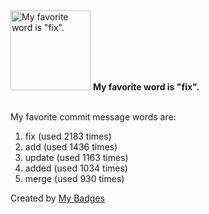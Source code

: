 <img src="https://my-badges.github.io/my-badges/favorite-word.png" alt="My favorite word is &quot;fix&quot;." title="My favorite word is &quot;fix&quot;." width="128">
<strong>My favorite word is &quot;fix&quot;.</strong>
<br><br>

My favorite commit message words are:

1. fix (used 2183 times)
2. add (used 1436 times)
3. update (used 1163 times)
4. added (used 1034 times)
5. merge (used 930 times)


Created by <a href="https://github.com/my-badges/my-badges">My Badges</a>